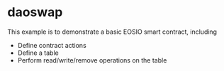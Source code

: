 # daoswap

This example is to demonstrate a basic EOSIO smart contract, including

- Define contract actions
- Define a table
- Perform read/write/remove operations on the table
